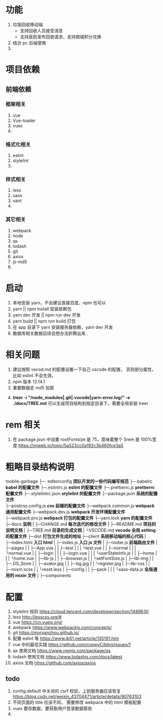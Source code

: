 # 功能

1. 垃圾回收移动端
   - 支持回收人员接受消息
   - 支持居民发布回收请求，支持商城积分兑换
2. 结合 pc 后端使用
3.

# 项目依赖

## 前端依赖

### 框架相关

1. vue
2. Vue-loader
3. vuex
4.

### 格式化相关

1. eslint
2. stylelint
3.

### 样式相关

1. less
2. sass
3. vant
4.

### 其它相关

1. webpack
2. node
3. qs
4. lodash
5. git
6. axios
7. js-md5
8.

# 启动

1. 本地安装 yarn，不会建议直接百度，npm 也可以
2. yarn || npm install 安装依赖包
3. yarn dev 开发 || npm run dev 开发
4. yarn build || npm run build 打包
5. 在 app 目录下 yarn 安装服务器依赖，yarn dev 开发
6. 数据库相关数据后续会想办法折腾出来

# 相关问题

1. 建议按照 vscod.md 的配置设置一下自己 vscode 的配置， 否则部分属性，比如 eslint 不会生效。
2. npm 版本 12.14.1
3. 重要数据走 md5 加密

4) **treer -i "/node_modules|.git|.vscode|yarn-error.log/" -e ./docs/TREE.md** 可以生成项目结构到指定目录下，需要全局安装 treer

# rem 相关

1. 在 package.json 中设置 rootFontsize 是 75，意味着整个 5rem 是 100%宽度 https://imweb.io/topic/5a523cc0a192c3b460fce3a5

# 粗略目录结构说明

mobile-garbage
├─. editorconfig **团队开发的一些代码编写规范**
├─.babelrc **babel 的配置文件**
├─.eslintrc.js **eslint 的配置文件**
├─.prettierrc.js **prettierrc 配置文件**
├─.stylelintrc.json **stylelint 的配置文件**
├─package.json **系统的配置文件**  
├─postcss.config.js **css 前缀的配置文件**
├─webpack.common.js **webpack 通用配置文件**
├─webpack.dev.js **webpack 开发环境配置文件**
├─webpack.pro.js **webpack 打包的配置文件**
├─yarn.lock **yarn 的配置文件**
├─docs **说明**
| ├─CHANGE.md **每次迭代的修改文件**
| ├─README.md **项目的说明文档**
| ├─TREE.md **目录的生成文档**
| └VSCODE.md **vscode 全局 setting 的配置文件**
├─dist **打包文件生成的地址**
├─client **系统移动端的核心代码**
| ├─index.html **入口 html**
| ├─index.js **入口 js 文件**
| ├─router.js **前端路由文件**
| ├─pages
| | ├─App.vue
| | ├─test
| | | └test.vue
| | ├─normal
| | | └normal.vue
| | ├─login
| | | ├─login.vue
| | | └userStateInfo.js
| | ├─home
| | | └home.vue
| ├─lib-js
| | ├─browser.js
| | └setFontSize.js
| ├─lib-img
| | ├─.DS_Store
| | ├─avator.jpg
| | ├─bg.jpg
| | └register.jpg
| ├─lib-css
| | ├─mixin.scss
| | └reset.less
| ├─config
| | ├─pack
| | | └sass-data.js **全局通用的 mixin 文件**
| ├─components

# 配置

1. stylelint 规则 https://cloud.tencent.com/developer/section/1489630
2. less http://lesscss.org/#
3. vue https://cn.vuejs.org/
4. webpack https://www.webpackjs.com/concepts/
5. git https://morvanzhou.github.io/
6. 配置 eslint 等 https://www.jb51.net/article/135191.htm
7. vue 中的最佳实践 https://github.com/coppyC/blog/issues/1
8. qs 使用文档 https://www.npmjs.com/package/qs
9. lodash 使用文档 https://www.lodashjs.com/docs/latest
10. axios 文档 https://github.com/axios/axios

## todo

1. config.default 中关闭的 csrf 校验，上到服务器应该恢复 https://blog.csdn.net/weixin_43704471/article/details/90763103
2. 不同页面的 title 应该不同， 需要修改 webpack 中的 html 模板配置
3. vuex 要存数据，要获取用户登录数据那些
4.
